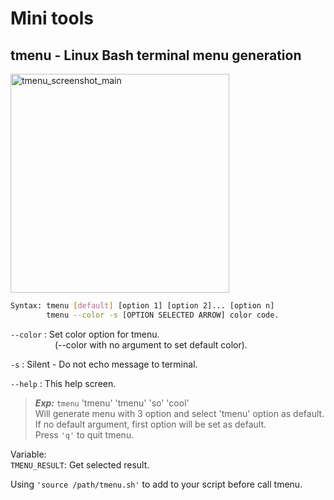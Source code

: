 # Mini tools

tmenu - Linux Bash terminal menu generation
-------------------------------------------

<img src="https://user-images.githubusercontent.com/59330076/116459462-0b1ae100-a890-11eb-845f-bc9b638d6e72.png" alt="tmenu_screenshot_main" width="350" style="margin: auto">

```sh
Syntax: tmenu [default] [option 1] [option 2]... [option n]
        tmenu --color -s [OPTION SELECTED ARROW] color code.
```

`--color` : Set color option for tmenu.<br>
&nbsp;&nbsp;&nbsp;&nbsp;&nbsp;&nbsp;&nbsp;&nbsp;&nbsp;&nbsp;&nbsp;&nbsp;&nbsp;&nbsp;&nbsp;&nbsp;&nbsp; (--color with no argument to set default color).

`-s`	: Silent - Do not echo message to terminal.

`--help` : This help screen.

> ***Exp:*** `tmenu` 'tmenu' 'tmenu' 'so' 'cool'<br>
> Will generate menu with 3 option and select 'tmenu' option as default.<br>
> If no default argument, first option will be set as default.<br>
> Press `'q'` to quit tmenu.

Variable:<br>
`TMENU_RESULT`: Get selected result.

Using `'source /path/tmenu.sh'` to add to your script before call tmenu.
